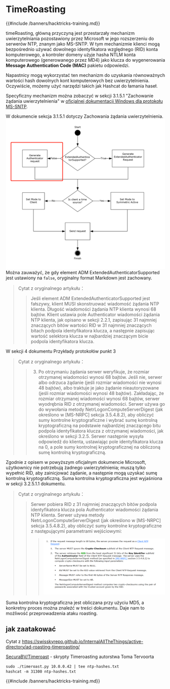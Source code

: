 # TimeRoasting

{{#include /banners/hacktricks-training.md}}

timeRoasting, główną przyczyną jest przestarzały mechanizm uwierzytelniania pozostawiony przez Microsoft w jego rozszerzeniu do serwerów NTP, znanym jako MS-SNTP. W tym mechanizmie klienci mogą bezpośrednio używać dowolnego identyfikatora względnego (RID) konta komputerowego, a kontroler domeny użyje hasha NTLM konta komputerowego (generowanego przez MD4) jako klucza do wygenerowania **Message Authentication Code (MAC)** pakietu odpowiedzi.

Napastnicy mogą wykorzystać ten mechanizm do uzyskania równoważnych wartości hash dowolnych kont komputerowych bez uwierzytelnienia. Oczywiście, możemy użyć narzędzi takich jak Hashcat do łamania haseł.

Specyficzny mechanizm można zobaczyć w sekcji 3.1.5.1 "Zachowanie żądania uwierzytelnienia" w [oficjalnej dokumentacji Windows dla protokołu MS-SNTP](https://winprotocoldoc.z19.web.core.windows.net/MS-SNTP/%5bMS-SNTP%5d.pdf).

W dokumencie sekcja 3.1.5.1 dotyczy Zachowania żądania uwierzytelnienia.
![](../../images/Pasted%20image%2020250709114508.png)
Można zauważyć, że gdy element ADM ExtendedAuthenticatorSupported jest ustawiony na `false`, oryginalny format Markdown jest zachowany.

> Cytat z oryginalnego artykułu：
>> Jeśli element ADM ExtendedAuthenticatorSupported jest fałszywy, klient MUSI skonstruować wiadomość żądania NTP klienta. Długość wiadomości żądania NTP klienta wynosi 68 bajtów. Klient ustawia pole Authenticator wiadomości żądania NTP klienta, jak opisano w sekcji 2.2.1, zapisując 31 najmniej znaczących bitów wartości RID w 31 najmniej znaczących bitach podpola identyfikatora klucza, a następnie zapisując wartość selektora klucza w najbardziej znaczącym bicie podpola identyfikatora klucza.

W sekcji 4 dokumentu Przykłady protokołów punkt 3

> Cytat z oryginalnego artykułu：
>> 3. Po otrzymaniu żądania serwer weryfikuje, że rozmiar otrzymanej wiadomości wynosi 68 bajtów. Jeśli nie, serwer albo odrzuca żądanie (jeśli rozmiar wiadomości nie wynosi 48 bajtów), albo traktuje je jako żądanie nieautoryzowane (jeśli rozmiar wiadomości wynosi 48 bajtów). Zakładając, że rozmiar otrzymanej wiadomości wynosi 68 bajtów, serwer wyodrębnia RID z otrzymanej wiadomości. Serwer używa go do wywołania metody NetrLogonComputeServerDigest (jak określono w [MS-NRPC] sekcja 3.5.4.8.2), aby obliczyć sumy kontrolne kryptograficzne i wybrać sumę kontrolną kryptograficzną na podstawie najbardziej znaczącego bitu podpola identyfikatora klucza z otrzymanej wiadomości, jak określono w sekcji 3.2.5. Serwer następnie wysyła odpowiedź do klienta, ustawiając pole identyfikatora klucza na 0, a pole sumy kontrolnej kryptograficznej na obliczoną sumę kontrolną kryptograficzną.

Zgodnie z opisem w powyższym oficjalnym dokumencie Microsoft, użytkownicy nie potrzebują żadnego uwierzytelnienia; muszą tylko wypełnić RID, aby zainicjować żądanie, a następnie mogą uzyskać sumę kontrolną kryptograficzną. Suma kontrolna kryptograficzna jest wyjaśniona w sekcji 3.2.5.1.1 dokumentu.

> Cytat z oryginalnego artykułu：
>> Serwer pobiera RID z 31 najmniej znaczących bitów podpola identyfikatora klucza pola Authenticator wiadomości żądania NTP klienta. Serwer używa metody NetrLogonComputeServerDigest (jak określono w [MS-NRPC] sekcja 3.5.4.8.2), aby obliczyć sumy kontrolne kryptograficzne z następującymi parametrami wejściowymi:
>>>![](../../images/Pasted%20image%2020250709115757.png)

Suma kontrolna kryptograficzna jest obliczana przy użyciu MD5, a konkretny proces można znaleźć w treści dokumentu. Daje nam to możliwość przeprowadzenia ataku roasting.

## jak zaatakować

Cytat z https://swisskyrepo.github.io/InternalAllTheThings/active-directory/ad-roasting-timeroasting/

[SecuraBV/Timeroast](https://github.com/SecuraBV/Timeroast) - skrypty Timeroasting autorstwa Toma Tervoorta
```
sudo ./timeroast.py 10.0.0.42 | tee ntp-hashes.txt
hashcat -m 31300 ntp-hashes.txt
```
{{#include /banners/hacktricks-training.md}}
